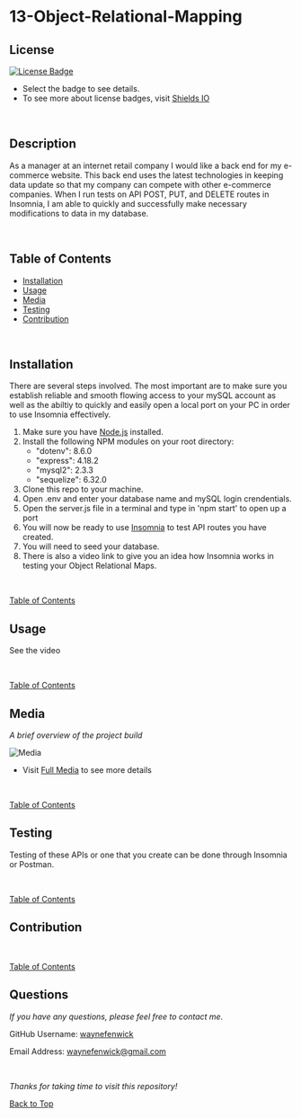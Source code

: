 

# 13-Object-Relational-Mapping

## License
[![License Badge](https://img.shields.io/badge/license-mit-green?style=plastic)](https://choosealicense.com/licenses/mit/)&nbsp;

* Select the badge to see details.
* To see more about license badges, visit [Shields IO](https://shields.io/category/license)

&nbsp;

## Description
As a manager at an internet retail company I would like a back end for my e-commerce website. This back end uses the latest technologies in keeping data update so that my company can compete with other e-commerce companies. When I run tests on API POST, PUT, and DELETE routes in Insomnia, I am able to quickly and successfully make necessary modifications to data in my database.

&nbsp;

## Table of Contents

 * [Installation](#installation)
 * [Usage](#usage)
 * [Media](#media)
 * [Testing](#testing)
 * [Contribution](#contribution)
 

&nbsp;

## Installation

There are several steps involved. The most important are to make sure you establish reliable and smooth flowing access to your mySQL account as well as the abiltiy to quickly and easily open a local port on your PC in order to use Insomnia effectively.

1. Make sure you have [Node.js](https://nodejs.org/en) installed.
2. Install the following NPM modules on your root directory:
     * "dotenv": 8.6.0
     * "express": 4.18.2
     * "mysql2": 2.3.3
     * "sequelize": 6.32.0
3. Clone this repo to your machine.
4. Open .env and enter your database name and mySQL login crendentials.
5. Open the server.js file in a terminal and type in 'npm start' to open up a port
6. You will now be ready to use [Insomnia](https://insomnia.rest/download) to test API routes you have created.
7. You will need to seed your database.
8. There is also a video link to give you an idea how Insomnia works in testing your Object Relational Maps.


&nbsp;

[Table of Contents](#table-of-contents)



## Usage

See the video

&nbsp;

[Table of Contents](#table-of-contents)



## Media
_A brief overview of the project build_
&nbsp;


![Media](./develop/graphics/testing)

* Visit [Full Media](https://drive.google.com/file/d/1RP5O_m4o5pA8fouVVtnfsFCCwfmUrG7Y/view) to see more details

&nbsp;

[Table of Contents](#table-of-contents)



## Testing

Testing of these APIs or one that you create can be done through Insomnia or Postman.

&nbsp;

[Table of Contents](#table-of-contents)



## Contribution


&nbsp;

[Table of Contents](#table-of-contents)



## Questions

_If you have any questions, please feel free to contact me._

GitHub Username: [waynefenwick](https://github.com/waynefenwick)

Email Address: <a href="mailto:waynefenwick@gmail.com">waynefenwick@gmail.com</a>

&nbsp;

_Thanks for taking time to visit this repository!_

[Back to Top](#)

